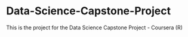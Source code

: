# Data-Science-Capstone-Project
This is the project for the Data Science Capstone Project - Coursera (R)
